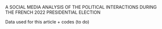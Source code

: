 A SOCIAL MEDIA ANALYSIS OF THE POLITICAL INTERACTIONS
DURING THE FRENCH 2022 PRESIDENTIAL ELECTION 

Data used for this article + codes (to do)
